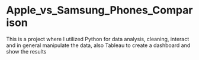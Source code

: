 # Apple_vs_Samsung_Phones_Comparison
This is a project where I utilized Python for data analysis, cleaning, interact and in general manipulate the data, also Tableau to create a dashboard and show the results
